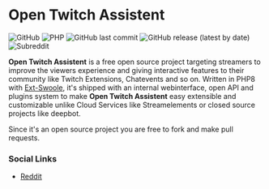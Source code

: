 # Open Twitch Assistent
![GitHub](https://img.shields.io/github/license/kapsonfire-de/opentwitchassistent?style=plastic)
![PHP](https://img.shields.io/badge/PHP-8.0.0-green?style=plastic)
![GitHub last commit](https://img.shields.io/github/last-commit/kapsonfire-de/opentwitchassistent?style=plastic)
![GitHub release (latest by date)](https://img.shields.io/github/v/release/kapsonfire-de/opentwitchassistent?style=plastic)
![Subreddit](https://img.shields.io/reddit/subreddit-subscribers/TwitchAssistent?style=plastic)


**Open Twitch Assistent** is a free open source project targeting streamers to improve the viewers experience and giving interactive features to their community like Twitch Extensions, Chatevents and so on.
Written in PHP8 with [Ext-Swoole](https://github.com/swoole/swoole-src), it's shipped with an internal webinterface, open API and plugins system to make **Open Twitch Assistent** easy extensible and customizable unlike Cloud Services like Streamelements or closed source projects like deepbot.

Since it's an open source project you are free to fork and make pull requests.


### Social Links
* [Reddit](https://www.reddit.com/r/TwitchAssistent/)
